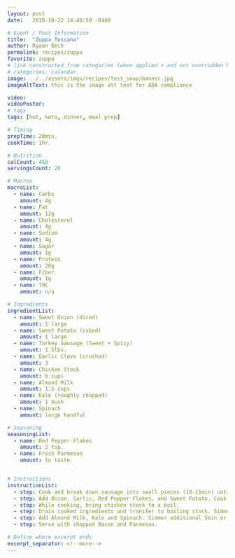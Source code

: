 ```yaml
---
layout: post
date:   2018-10-22 14:46:59 -0400

# Event / Post Information
title:  "Zuppa Toscana"
author: Ryaan Beck
permalink: recipes/zuppa
favorite: zuppa
# link constructed from categories (when applied + and not overridden by permalink)
# categories: calendar
image: ../../assets/imgs/recipes/test_soup/banner.jpg
imageAltText: this is the image alt text for ADA compliance

video:
videoPoster:
# tags
tags: [hot, keto, dinner, meal prep]

# Timing
prepTime: 20min.
cookTime: 1hr.

# Nutrition
calCount: 450
servingsCount: 20

# Macros
macroList:
  - name: Carbs
    amount: 4g
  - name: Fat
    amount: 12g
  - name: Cholesterol
    amount: 4g
  - name: Sodium
    amount: 4g
  - name: Sugar
    amount: 1g
  - name: Protein
    amount: 20g
  - name: Fiber
    amount: 1g
  - name: THC
    amount: n/a

# Ingredients
ingredientList:
  - name: Sweet Onion (diced)
    amount: 1 large
  - name: Sweet Potato (cubed)
    amount: 1 large
  - name: Turkey Sausage (Sweet + Spicy)
    amount: 1.5lbs.
  - name: Garlic Clove (crushed)
    amount: 3
  - name: Chicken Stock
    amount: 6 cups
  - name: Almond Milk
    amount: 1.5 cups
  - name: Kale (roughly chopped)
    amount: 1 bush
  - name: Spinach
    amount: large handful

# Seasoning
seasoningList:
  - name: Red Pepper Flakes
    amount: 2 tsp.
  - name: Fresh Parmesan
    amount: to taste


# Instructions
instructionList:
  - step: Cook and break down sausage into small pieces (10-15min) until browned.
  - step: Add Onion, Garlic, Red Pepper Flakes, and Sweet Potato. Cook together (5-10min) to soften potatoes.
  - step: While cooking, bring chicken stock to a boil.
  - step: Drain cooked ingredients and transfer to boiling stock. Simmer for 15-20min. Or until potatoes are tender.
  - step: Add Almond Milk, Kale and Spinach. Simmer additional 5min or until greens have reduced in size.
  - step: Serve with chopped Bacon and Parmesan.

# Define where excerpt ends
excerpt_separator: <!--more-->
---
```

